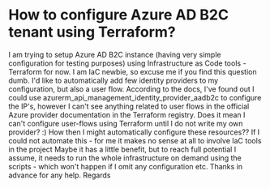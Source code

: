 
# How to configure Azure AD B2C tenant using Terraform?

I am trying to setup Azure AD B2C instance (having very simple configuration for testing purposes) using Infrastructure as Code tools - Terraform for now. I am IaC newbie, so excuse me if you find this question dumb. I'd like to automatically add few identity providers to my configuration, but also a user flow. According to the docs, I've found out I could use azurerm_api_management_identity_provider_aadb2c to configure the IP's, however I can't see anything related to user flows in the official Azure provider documentation in the Terraform registry. Does it mean I can't configure user-flows using Terraform until I do not write my own provider? :) How then I might automatically configure these resources?? If I could not automate this - for me it makes no sense at all to involve IaC tools in the project Maybe it has a little benefit, but to reach full potential I assume, it needs to run the whole infrastructure on demand using the scripts - which won't happen if I omit any configuration etc.
Thanks in advance for any help.
Regards

        